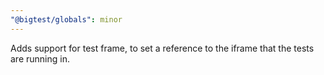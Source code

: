 ```yaml
---
"@bigtest/globals": minor
---
```


Adds support for test frame, to set a reference to the iframe that the tests are running in.
